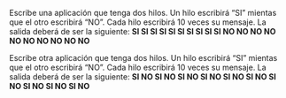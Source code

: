 Escribe una aplicación que tenga dos hilos. Un hilo escribirá “SI” mientas que el otro escribirá “NO”. Cada hilo escribirá 10 veces su mensaje. La salida deberá de ser la siguiente: **SI SI SI SI SI SI SI SI SI SI NO NO NO NO NO NO NO NO NO NO**


Escribe otra aplicación que tenga dos hilos. Un hilo escribirá “SI” mientas que el otro escribirá “NO”. Cada hilo escribirá 10 veces su mensaje. La salida deberá de ser la siguiente: **SI NO SI NO SI NO SI NO SI NO SI NO SI NO SI NO SI NO SI NO**